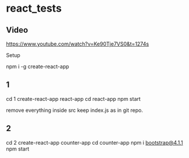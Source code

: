 # react_tests

## Video

https://www.youtube.com/watch?v=Ke90Tje7VS0&t=1274s

Setup

npm i -g create-react-app

## 1

cd 1
create-react-app react-app
cd react-app
npm start

remove everything inside src
keep index.js as in git repo.

## 2

cd 2
create-react-app counter-app
cd counter-app
npm i bootstrap@4.1.1
npm start
